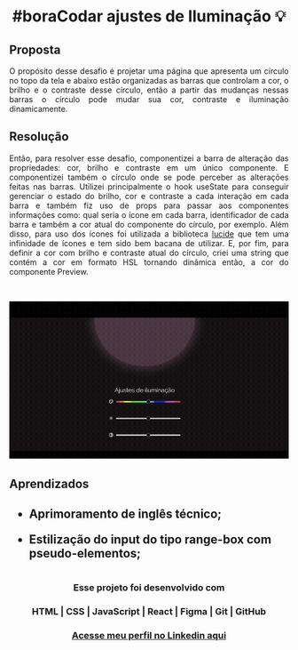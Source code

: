 # <h1 align="center"> **#boraCodar ajustes de Iluminação** 💡 </h1>

<h2><strong>Proposta </strong></h2>
<p align="justify"> O propósito desse desafio é projetar uma página que apresenta um círculo no topo da tela e abaixo estão organizadas as barras que controlam a cor, o brilho e o contraste desse círculo, então a partir das mudanças nessas barras o círculo pode mudar sua cor, contraste e iluminação dinamicamente.</p>

<h2> <strong>Resolução</strong>  </h2>
<p align="justify"> Então, para resolver esse desafio, componentizei a barra de alteração das propriedades: cor, brilho e contraste em um único componente. E componentizei também o círculo onde se pode perceber as alterações feitas nas barras. Utilizei principalmente o hook useState para conseguir gerenciar o estado do brilho, cor e contraste a cada interação em cada barra e também fiz uso de props para passar aos componentes informações como: qual seria o ícone em cada barra, identificador de cada barra e também a cor atual do componente do círculo, por exemplo. Além disso, para uso dos ícones foi utilizada a biblioteca <a href='https://lucide.dev/guide/packages/lucide-react'>lucide</a> que tem uma infinidade de ícones e tem sido bem bacana de utilizar. E, por fim, para definir a cor com brilho e contraste atual do círculo, criei uma string que contém a cor em formato HSL tornando dinâmica então, a cor do componente Preview.</p>

<br>

<p align="center">
  <img src="preview.gif">
</p>

<h2> <strong> Aprendizados </strong> <h2>
<ul>
  <li>
    <p> Aprimoramento de inglês técnico; </p>
  </li>
  <li>
    <p> Estilização do input do tipo range-box com pseudo-elementos; </p>
  </li>

</ul>

#

#### <h3 align="center"> Esse projeto foi desenvolvido com </h3>

### <p align="center"> **HTML | CSS | JavaScript | React | Figma | Git | GitHub** </p>

### <h3 align="center"> [Acesse meu perfil no Linkedin aqui](https://www.linkedin.com/in/tthayza-oliveira/) </h3>

